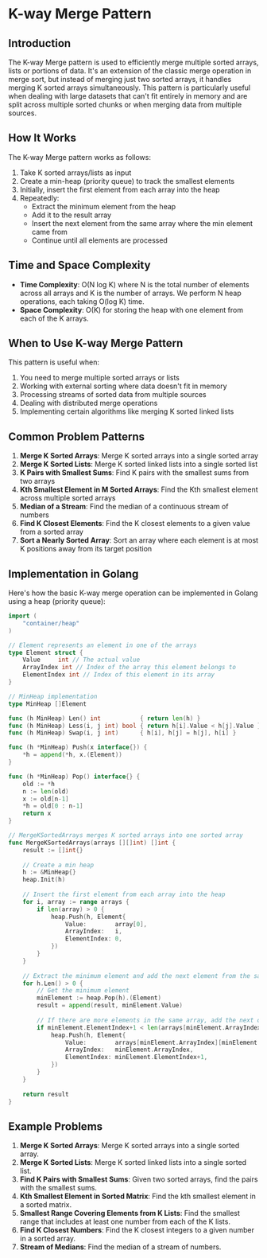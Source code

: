 # K-way Merge Pattern

## Introduction

The K-way Merge pattern is used to efficiently merge multiple sorted arrays, lists or portions of data. It's an extension of the classic merge operation in merge sort, but instead of merging just two sorted arrays, it handles merging K sorted arrays simultaneously. This pattern is particularly useful when dealing with large datasets that can't fit entirely in memory and are split across multiple sorted chunks or when merging data from multiple sources.

## How It Works

The K-way Merge pattern works as follows:

1. Take K sorted arrays/lists as input
2. Create a min-heap (priority queue) to track the smallest elements
3. Initially, insert the first element from each array into the heap
4. Repeatedly:
   - Extract the minimum element from the heap
   - Add it to the result array
   - Insert the next element from the same array where the min element came from
   - Continue until all elements are processed

## Time and Space Complexity

- **Time Complexity**: O(N log K) where N is the total number of elements across all arrays and K is the number of arrays. We perform N heap operations, each taking O(log K) time.
- **Space Complexity**: O(K) for storing the heap with one element from each of the K arrays.

## When to Use K-way Merge Pattern

This pattern is useful when:

1. You need to merge multiple sorted arrays or lists
2. Working with external sorting where data doesn't fit in memory
3. Processing streams of sorted data from multiple sources
4. Dealing with distributed merge operations
5. Implementing certain algorithms like merging K sorted linked lists

## Common Problem Patterns

1. **Merge K Sorted Arrays**: Merge K sorted arrays into a single sorted array
2. **Merge K Sorted Lists**: Merge K sorted linked lists into a single sorted list
3. **K Pairs with Smallest Sums**: Find K pairs with the smallest sums from two arrays
4. **Kth Smallest Element in M Sorted Arrays**: Find the Kth smallest element across multiple sorted arrays
5. **Median of a Stream**: Find the median of a continuous stream of numbers
6. **Find K Closest Elements**: Find the K closest elements to a given value from a sorted array
7. **Sort a Nearly Sorted Array**: Sort an array where each element is at most K positions away from its target position

## Implementation in Golang

Here's how the basic K-way merge operation can be implemented in Golang using a heap (priority queue):

```go
import (
    "container/heap"
)

// Element represents an element in one of the arrays
type Element struct {
    Value     int // The actual value
    ArrayIndex int // Index of the array this element belongs to
    ElementIndex int // Index of this element in its array
}

// MinHeap implementation
type MinHeap []Element

func (h MinHeap) Len() int           { return len(h) }
func (h MinHeap) Less(i, j int) bool { return h[i].Value < h[j].Value }
func (h MinHeap) Swap(i, j int)      { h[i], h[j] = h[j], h[i] }

func (h *MinHeap) Push(x interface{}) {
    *h = append(*h, x.(Element))
}

func (h *MinHeap) Pop() interface{} {
    old := *h
    n := len(old)
    x := old[n-1]
    *h = old[0 : n-1]
    return x
}

// MergeKSortedArrays merges K sorted arrays into one sorted array
func MergeKSortedArrays(arrays [][]int) []int {
    result := []int{}
    
    // Create a min heap
    h := &MinHeap{}
    heap.Init(h)
    
    // Insert the first element from each array into the heap
    for i, array := range arrays {
        if len(array) > 0 {
            heap.Push(h, Element{
                Value:        array[0],
                ArrayIndex:   i,
                ElementIndex: 0,
            })
        }
    }
    
    // Extract the minimum element and add the next element from the same array
    for h.Len() > 0 {
        // Get the minimum element
        minElement := heap.Pop(h).(Element)
        result = append(result, minElement.Value)
        
        // If there are more elements in the same array, add the next one
        if minElement.ElementIndex+1 < len(arrays[minElement.ArrayIndex]) {
            heap.Push(h, Element{
                Value:        arrays[minElement.ArrayIndex][minElement.ElementIndex+1],
                ArrayIndex:   minElement.ArrayIndex,
                ElementIndex: minElement.ElementIndex+1,
            })
        }
    }
    
    return result
}
```

## Example Problems

1. **Merge K Sorted Arrays**: Merge K sorted arrays into a single sorted array.
2. **Merge K Sorted Lists**: Merge K sorted linked lists into a single sorted list.
3. **Find K Pairs with Smallest Sums**: Given two sorted arrays, find the pairs with the smallest sums.
4. **Kth Smallest Element in Sorted Matrix**: Find the kth smallest element in a sorted matrix.
5. **Smallest Range Covering Elements from K Lists**: Find the smallest range that includes at least one number from each of the K lists.
6. **Find K Closest Numbers**: Find the K closest integers to a given number in a sorted array.
7. **Stream of Medians**: Find the median of a stream of numbers. 